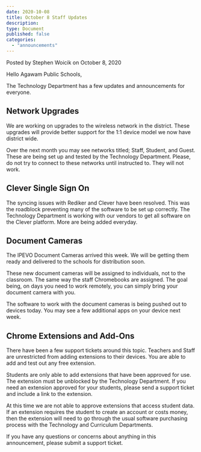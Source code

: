 ```yaml
---
date: 2020-10-08
title: October 8 Staff Updates
description:
type: Document
published: false
categories:
  - "announcements"
---
```

Posted by Stephen Woicik on October 8, 2020

Hello Agawam Public Schools,

The Technology Department has a few updates and announcements for everyone.

## Network Upgrades

We are working on upgrades to the wireless network in the district. These upgrades will provide better support for the 1:1 device model we now have district wide.

Over the next month you may see networks titled; Staff, Student, and Guest. These are being set up and tested by the Technology Department. Please, do not try to connect to these networks until instructed to. They will not work.

## Clever Single Sign On

The syncing issues with Rediker and Clever have been resolved. This was the roadblock preventing many of the software to be set up correctly. The Technology Department is working with our vendors to get all software on the Clever platform. More are being added everyday.

## Document Cameras

The IPEVO Document Cameras arrived this week. We will be getting them ready and delivered to the schools for distribution soon.

These new document cameras will be assigned to individuals, not to the classroom. The same way the staff Chromebooks are assigned. The goal being, on days you need to work remotely, you can simply bring your document camera with you.

The software to work with the document cameras is being pushed out to devices today. You may see a few additional apps on your device next week.

## Chrome Extensions and Add-Ons

There have been a few support tickets around this topic. Teachers and Staff are unrestricted from adding extensions to their devices. You are able to add and test out any free extension.

Students are only able to add extensions that have been approved for use. The extension must be unblocked by the Technology Department. If you need an extension approved for your students, please send a support ticket and include a link to the extension.

At this time we are not able to approve extensions that access student data. If an extension requires the student to create an account or costs money, then the extension will need to go through the usual software purchasing process with the Technology and Curriculum Departments.

If you have any questions or concerns about anything in this announcement, please submit a support ticket.

